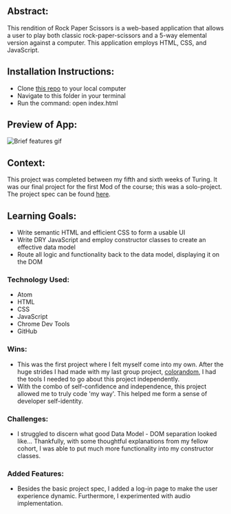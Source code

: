 ## Abstract:

This rendition of Rock Paper Scissors is a web-based application that allows a user to play both classic rock-paper-scissors and a 5-way elemental version against a computer. This application employs HTML, CSS, and JavaScript.

## Installation Instructions:
- Clone [this repo](https://github.com/EvanSSwanson/final-solo-project-m1) to your local computer
- Navigate to this folder in your terminal
- Run the command: open index.html

## Preview of App:

![Brief features gif](https://media.giphy.com/media/bruZQD9VgdisRTRk0n/giphy.gif)

## Context:

This project was completed between my fifth and sixth weeks of Turing. It was our final project for the first Mod of the course; this was a solo-project. The project spec can be found [here](https://frontend.turing.edu/projects/module-1/rock-paper-scissors-solo-v2.html).

## Learning Goals:
- Write semantic HTML and efficient CSS to form a usable UI
- Write DRY JavaScript and employ constructor classes to create an effective data model
- Route all logic and functionality back to the data model, displaying it on the DOM

### Technology Used:
- Atom
- HTML
- CSS
- JavaScript
- Chrome Dev Tools
- GitHub

### Wins:
- This was the first project where I felt myself come into my own. After the huge strides I had made with my last group project, [colorandom](https://github.com/Courtney-Lippman/colorandom), I had the tools I needed to go about this project independently.
- With the combo of self-confidence and independence, this project allowed me to truly code 'my way'. This helped me form a sense of developer self-identity.

### Challenges:
- I struggled to discern what good Data Model - DOM separation looked like... Thankfully, with some thoughtful explanations from my fellow cohort, I was able to put much more functionality into my constructor classes.

### Added Features:
- Besides the basic project spec, I added a log-in page to make the user experience dynamic. Furthermore, I experimented with audio implementation.
